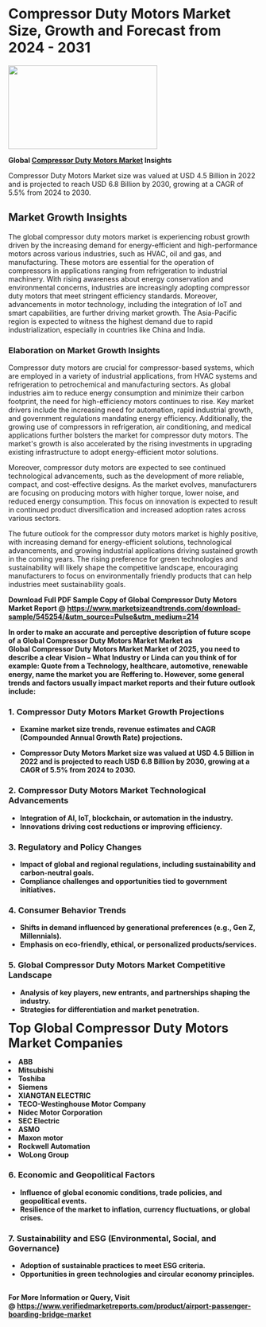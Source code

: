 <H1>Compressor Duty Motors Market Size, Growth and Forecast from 2024 - 2031</H1><img class="aligncenter size-medium wp-image-584254" src="https://thirdeyenews.in/wp-content/uploads/2024/09/Global-Market-Research-300x168.jpeg" alt="" width="300" height="168" /><p><strong>Global&nbsp;<a href="https://www.marketsizeandtrends.com/download-sample/545254/&amp;utm_source=Pulse&amp;utm_medium=214">Compressor Duty Motors Market</a> Insights</strong></p><p>Compressor Duty Motors Market size was valued at USD 4.5 Billion in 2022 and is projected to reach USD 6.8 Billion by 2030, growing at a CAGR of 5.5% from 2024 to 2030.</p><p><h2>Market Growth Insights</h2> <p>The global compressor duty motors market is experiencing robust growth driven by the increasing demand for energy-efficient and high-performance motors across various industries, such as HVAC, oil and gas, and manufacturing. These motors are essential for the operation of compressors in applications ranging from refrigeration to industrial machinery. With rising awareness about energy conservation and environmental concerns, industries are increasingly adopting compressor duty motors that meet stringent efficiency standards. Moreover, advancements in motor technology, including the integration of IoT and smart capabilities, are further driving market growth. The Asia-Pacific region is expected to witness the highest demand due to rapid industrialization, especially in countries like China and India.</p> <p><strong></strong></p> <h3>Elaboration on Market Growth Insights</h3> <p>Compressor duty motors are crucial for compressor-based systems, which are employed in a variety of industrial applications, from HVAC systems and refrigeration to petrochemical and manufacturing sectors. As global industries aim to reduce energy consumption and minimize their carbon footprint, the need for high-efficiency motors continues to rise. Key market drivers include the increasing need for automation, rapid industrial growth, and government regulations mandating energy efficiency. Additionally, the growing use of compressors in refrigeration, air conditioning, and medical applications further bolsters the market for compressor duty motors. The market's growth is also accelerated by the rising investments in upgrading existing infrastructure to adopt energy-efficient motor solutions.</p> <p>Moreover, compressor duty motors are expected to see continued technological advancements, such as the development of more reliable, compact, and cost-effective designs. As the market evolves, manufacturers are focusing on producing motors with higher torque, lower noise, and reduced energy consumption. This focus on innovation is expected to result in continued product diversification and increased adoption rates across various sectors.</p> <p>The future outlook for the compressor duty motors market is highly positive, with increasing demand for energy-efficient solutions, technological advancements, and growing industrial applications driving sustained growth in the coming years. The rising preference for green technologies and sustainability will likely shape the competitive landscape, encouraging manufacturers to focus on environmentally friendly products that can help industries meet sustainability goals.</p> <p><strong></p><p><span class=""><strong>Download Full PDF Sample Copy of Global Compressor Duty Motors Market Report</strong> @ <a href="https://www.marketsizeandtrends.com/download-sample/545254/&amp;utm_source=Pulse&amp;utm_medium=214" target="_blank">https://www.marketsizeandtrends.com/download-sample/545254/&amp;utm_source=Pulse&amp;utm_medium=214</a></span></p><p>In order to make an accurate and perceptive description of future scope of a Global&nbsp;Compressor Duty Motors Market Market as Global&nbsp;Compressor Duty Motors Market Market of 2025, you need to describe a clear Vision &ndash; What Industry or Linda can you think of for example: Quote from a Technology, healthcare, automotive, renewable energy, name the market you are Reffering to. However, some general trends and factors usually impact market reports and their future outlook include:</p><h3>1.&nbsp;<strong>Compressor Duty Motors Market Growth Projections</strong></h3><ul><li>Examine market size trends, revenue estimates and CAGR (Compounded Annual Growth Rate) projections.</li><li><p>Compressor Duty Motors Market size was valued at USD 4.5 Billion in 2022 and is projected to reach USD 6.8 Billion by 2030, growing at a CAGR of 5.5% from 2024 to 2030.</p></li></ul><h3>2.&nbsp;<strong>Compressor Duty Motors Market Technological Advancements</strong></h3><ul><li>Integration of AI, IoT, blockchain, or automation in the industry.</li><li>Innovations driving cost reductions or improving efficiency.</li></ul><h3>3.&nbsp;<strong>Regulatory and Policy Changes</strong></h3><ul><li>Impact of global and regional regulations, including sustainability and carbon-neutral goals.</li><li>Compliance challenges and opportunities tied to government initiatives.</li></ul><h3>4.&nbsp;<strong>Consumer Behavior Trends</strong></h3><ul><li>Shifts in demand influenced by generational preferences (e.g., Gen Z, Millennials).</li><li>Emphasis on eco-friendly, ethical, or personalized products/services.</li></ul><h3>5.&nbsp;<strong>Global Compressor Duty Motors Market Competitive Landscape</strong></h3><ul><li>Analysis of key players, new entrants, and partnerships shaping the industry.</li><li>Strategies for differentiation and market penetration.</li></ul><p data-pm-slice="1 1 []"><span style="color: inherit; font-family: inherit; font-size: 25px;">Top Global Compressor Duty Motors Market Companies</span></p><div class="" data-test-id=""><p><li>ABB</li><li> Mitsubishi</li><li> Toshiba</li><li> Siemens</li><li> XIANGTAN ELECTRIC</li><li> TECO-Westinghouse Motor Company</li><li> Nidec Motor Corporation</li><li> SEC Electric</li><li> ASMO</li><li> Maxon motor</li><li> Rockwell Automation</li><li> WoLong Group</li></p></div><h3>6.&nbsp;<strong>Economic and Geopolitical Factors</strong></h3><ul><li>Influence of global economic conditions, trade policies, and geopolitical events.</li><li>Resilience of the market to inflation, currency fluctuations, or global crises.</li></ul><h3>7.&nbsp;<strong>Sustainability and ESG (Environmental, Social, and Governance)</strong></h3><ul><li>Adoption of sustainable practices to meet ESG criteria.</li><li>Opportunities in green technologies and circular economy principles.</li></ul><h2><strong style="font-size: 14px;">For More Information or Query, Visit @&nbsp;</strong><a style="background-color: #ffffff; font-size: 14px;" href="https://www.marketsizeandtrends.com/report/compressor-duty-motors-market/" target="_blank">https://www.verifiedmarketreports.com/product/airport-passenger-boarding-bridge-market</a></h2>
